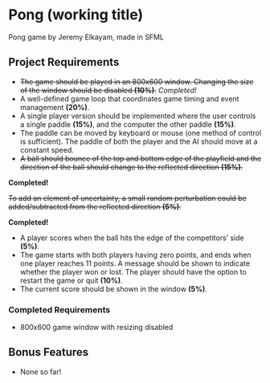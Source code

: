 # Pong (working title)
Pong game by Jeremy Elkayam, made in SFML

## Project Requirements
- ~~The game should be played in an 800x600 window. Changing the size of the window should be disabled
__(10%)__.~~
_Completed!_
- A well-defined game loop that coordinates game timing and event management __(20%)__.
- A single player version should be implemented where the user controls a single paddle __(15%)__,
and the computer the other paddle __(15%)__.
- The paddle can be moved by keyboard or mouse (one method of control is sufficient). The paddle
of both the player and the AI should move at a constant speed.
- ~~A ball should bounce of the top and bottom edge of the playfield and the direction of the ball should
change to the reflected direction __(15%)__.~~


__Completed!__

~~To add an element of uncertainty, a small random perturbation
could be added/subtracted from the reflected direction __(5%)__.~~

__Completed!__
- A player scores when the ball hits the edge of the competitors’ side __(5%)__.
- The game starts with both players having zero points, and ends when one player reaches 11 
points. A message should be shown to indicate whether the player won or lost.  The player 
should have the option to restart the game or quit __(10%)__.
- The current score should be shown in the window __(5%)__.


### Completed Requirements
- 800x600 game window with resizing disabled

## Bonus Features
- None so far!
